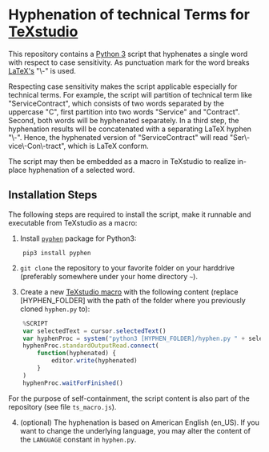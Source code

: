 Hyphenation of technical Terms for [TeXstudio](https://www.texstudio.org/)
============================================

This repository contains a [Python 3](http://python.org/) script that hyphenates a single word
with respect to case sensitivity. As punctuation mark for the word breaks
[LaTeX's](https://www.latex-project.org/) "\\-" is used.

Respecting case sensitivity makes the script applicable especially for 
technical terms. For example, the script will partition of technical 
term like "ServiceContract", which consists of two words separated by
the uppercase "C", first partition into two words "Service" and 
"Contract". Second, both words will be hyphenated separately. In a 
third step, the hyphenation results will be concatenated with a 
separating LaTeX hyphen "\\-". Hence, the hyphenated version of 
"ServiceContract" will read "Ser\\-vice\\-Con\\-tract", which is LaTeX
conform.

The script may then be embedded as a macro in TeXstudio to realize
in-place hyphenation of a selected word.

## Installation Steps

The following steps are required to install the script, make it runnable
and executable from TeXstudio as a macro:

1. Install [`pyphen`](http://pyphen.org/) package for Python3:
```shell
    pip3 install pyphen
```

2. `git clone` the repository to your favorite folder on your harddrive 
(preferably somewhere under your home directory `~`).

3. Create a new [TeXstudio macro](http://texstudio.sourceforge.net/manual/current/usermanual_en.html#SECTION33)
with the following content (replace [HYPHEN_FOLDER] with the path of the 
folder where you previously cloned `hyphen.py` to):
```js
    %SCRIPT
    var selectedText = cursor.selectedText()
    var hyphenProc = system("python3 [HYPHEN_FOLDER]/hyphen.py " + selectedText)
    hyphenProc.standardOutputRead.connect(
        function(hyphenated) {
            editor.write(hyphenated)
        }
    )
    hyphenProc.waitForFinished()
```

For the purpose of self-containment, the script content is also part of
the repository (see file `ts_macro.js`).

4. (optional) The hyphenation is based on American English (en_US).
If you want to change the underlying language, you may alter the
content of the `LANGUAGE` constant in `hyphen.py`.

